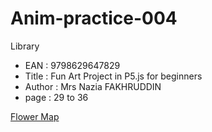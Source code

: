 # Anim-practice-004

Library 
- EAN : 9798629647829
- Title : Fun Art Project in P5.js for beginners
- Author : Mrs Nazia FAKHRUDDIN
- page : 29 to 36

[Flower Map](../processing/library/9798629647829/004.html)